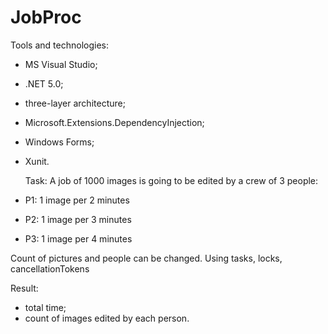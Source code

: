 # JobProc
  Tools and technologies:
- MS Visual Studio;
- .NET 5.0;
- three-layer architecture;
- Microsoft.Extensions.DependencyInjection;
- Windows Forms;
- Xunit.

  Task:
A job of 1000 images is going to be edited by a crew of 3 people:
- P1: 1 image per 2 minutes
- P2: 1 image per 3 minutes
- P3: 1 image per 4 minutes

Count of pictures and people can be changed. Using tasks, locks, cancellationTokens

  Result:
- total time;
- count of images edited by each person.
